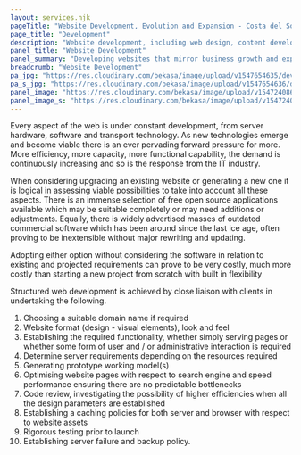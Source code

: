 ```yaml
---
layout: services.njk
pageTitle: "Website Development, Evolution and Expansion - Costa del Sol"
page_title: "Development"
description: "Website development, including web design, content development, additional functionality, e-commerce solutions."
panel_title: "Website Development"
panel_summary: "Developing websites that mirror business growth and expansion"
breadcrumb: "Website Development"
pa_jpg: "https://res.cloudinary.com/bekasa/image/upload/v1547654635/develop_hfwziv.jpg"
pa_s_jpg: "https://res.cloudinary.com/bekasa/image/upload/v1547654636/develop_s_xbgqhw.jpg"
panel_image: "https://res.cloudinary.com/bekasa/image/upload/v1547240862/develop_yezlmj.webp"
panel_image_s: "https://res.cloudinary.com/bekasa/image/upload/v1547240877/develop_s_s2ch13.webp"
---
```



Every aspect of the web is under constant development, from server hardware, software and transport technology. As new technologies emerge and become viable there is an ever pervading forward pressure for more. More efficiency, more capacity, more functional capability, the demand is continuously increasing and so is the response from the IT industry.

When considering upgrading an existing website or generating a new one it is logical in assessing viable possibilities to take into account all these aspects. There is an immense selection of free open source applications available which may be suitable completely or may need additions or adjustments. Equally, there is widely advertised masses of outdated commercial software which has been around since the last ice age, often proving to be inextensible without major rewriting and updating.

Adopting either option without considering the software in relation to existing and projected requirements can prove to be very costly, much more costly than starting a new project from scratch with built in flexibility

Structured web development is achieved by close liaison with clients in undertaking the following.

1. Choosing a suitable domain name if required
2. Website format (design - visual elements), look and feel
3. Establishing the required functionality, whether simply serving pages or whether some form of user and / or administrative interaction is required
4. Determine server requirements depending on the resources required
5. Generating prototype working model(s)
6. Optimising website pages with respect to search engine and speed performance ensuring there are no predictable bottlenecks
7. Code review, investigating the possibility of higher efficiencies when all the design parameters are established
8. Establishing a caching policies for both server and browser with respect to website assets
9. Rigorous testing prior to launch
10. Establishing server failure and backup policy.


